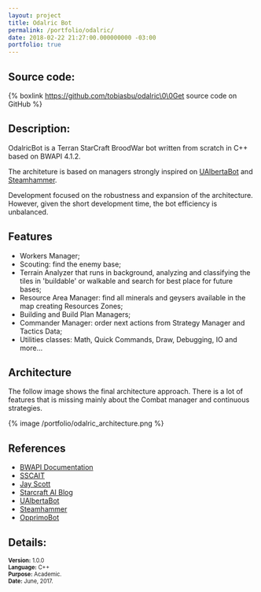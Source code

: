 ```yaml
---
layout: project
title: Odalric Bot
permalink: /portfolio/odalric/
date: 2018-02-22 21:27:00.000000000 -03:00
portfolio: true
---
```


## Source code:

{% boxlink https://github.com/tobiasbu/odalric\0\0Get source code on GitHub %}

## Description:

OdalricBot is a Terran StarCraft BroodWar bot written from scratch in C++ based on BWAPI 4.1.2.

The architeture is based on managers strongly inspired on [UAlbertaBot](https://github.com/davechurchill/ualbertabot) and [Steamhammer](http://satirist.org/ai/starcraft/steamhammer/).

Development focused on the robustness and expansion of the architecture. However, given the short development time, the bot efficiency is unbalanced.

## Features

- Workers Manager;
- Scouting: find the enemy base;
- Terrain Analyzer that runs in background, analyzing and classifying the tiles in 'buildable' or walkable and search for best place for future bases; 
- Resource Area Manager: find all minerals and geysers available in the map creating Resources Zones; 
- Building and Build Plan Managers;
- Commander Manager: order next actions from Strategy Manager and Tactics Data; 
- Utilities classes: Math, Quick Commands, Draw, Debugging, IO and more... 

## Architecture

The follow image shows the final architecture approach. There is a lot of features that is missing mainly about the Combat manager and continuous strategies.

{% image /portfolio/odalric_architecture.png %}

## References

- [BWAPI Documentation](https://bwapi.github.io/)
- [SSCAIT](https://sscaitournament.com/)
- [Jay Scott](http://satirist.org/)
- [Starcraft AI Blog](http://satirist.org/ai/starcraft/blog/)
- [UAlbertaBot](https://github.com/davechurchill/ualbertabot)
- [Steamhammer](http://satirist.org/ai/starcraft/steamhammer/)
- [OpprimoBot](https://github.com/jhagelback/OpprimoBot)

## Details:

<p style="font-size:0.8em">
<strong>Version:</strong> 1.0.0<br>
<strong>Language:</strong> C++<br>
<strong>Purpose:</strong> Academic.<br>
<strong>Date:</strong> June, 2017.<br>
</p>